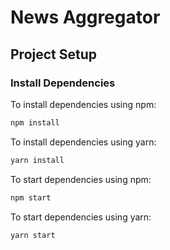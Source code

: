 # News Aggregator

## Project Setup

### Install Dependencies

To install dependencies using npm:
```bash
npm install
```

To install dependencies using yarn:
```bash
yarn install
```


To start dependencies using npm:
```bash
npm start
```

To start dependencies using yarn:
```bash
yarn start
```

